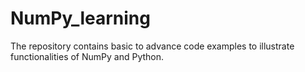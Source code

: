 # NumPy_learning
The repository contains basic to advance code examples to illustrate functionalities of NumPy and Python.
